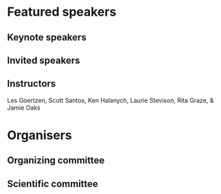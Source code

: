 # Featured speakers

## Keynote speakers


## Invited speakers


## Instructors

Les Goertzen, Scott Santos, Ken Halanych, Laurie
Stevison, Rita Graze, & Jamie Oaks

# Organisers


## Organizing committee


## Scientific committee
